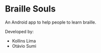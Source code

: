 # Braille Souls

An Android app to help people to learn braille.

Developed by:
 - Kollins Lima
 - Otávio Sumi
